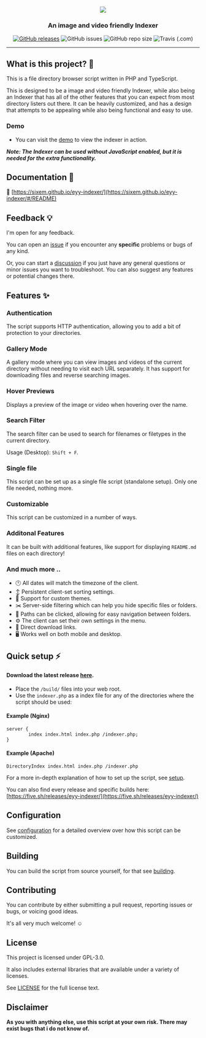<h1 align="center">
  <img src="https://raw.githubusercontent.com/sixem/eyy-indexer/master/logo.svg">
</h1>

<h3 align="center">
  <span>An image and video friendly Indexer</span><br>
</h3>

<p align="center">
<a href="https://github.com/sixem/eyy-indexer/releases"><img alt="GitHub releases" src="https://img.shields.io/github/v/release/sixem/eyy-indexer?color=2f394f&style=flat"></a> <img alt="GitHub issues" src="https://img.shields.io/github/issues/sixem/eyy-indexer?color=5a8f4e&style=flat"> <img alt="GitHub repo size" src="https://img.shields.io/github/repo-size/sixem/eyy-indexer?color=4b8b72&style=flat"> 
<img alt="Travis (.com)" src="https://img.shields.io/travis/com/sixem/eyy-indexer?style=flat">
</p>

---

## What is this project? :speech_balloon:

This is a file directory browser script written in PHP and TypeScript.

This is designed to be a image and video friendly Indexer, while also being an Indexer that has all of the other features that you can expect from most directory listers out there. It can be heavily customized, and has a design that attempts to be appealing while also being functional and easy to use.

### Demo
* You can visit the [demo](https://five.sh/demo/indexer/) to view the indexer in action.

***Note: The Indexer can be used without JavaScript enabled, but it is needed for the extra functionality.***

## Documentation :blue_book:
:link: [https://sixem.github.io/eyy-indexer/](https://sixem.github.io/eyy-indexer/#/README)

## Feedback :bulb:
I'm open for any feedback.

You can open an [issue](https://github.com/sixem/eyy-indexer/issues) if you encounter any **specific** problems or bugs of any kind.

Or, you can start a [discussion](https://github.com/sixem/eyy-indexer/discussions) if you just have any general questions or minor issues you want to troubleshoot. You can also suggest any features or potential changes there.

## Features :sparkles:

### **Authentication**
The script supports HTTP authentication, allowing you to add a bit of protection to your directories.
### **Gallery Mode**
A gallery mode where you can view images and videos of the current directory without needing to visit each URL separately. It has support for downloading files and reverse searching images.
### **Hover Previews**
Displays a preview of the image or video when hovering over the name.
### **Search Filter**
The search filter can be used to search for filenames or filetypes in the current directory.

Usage (Desktop): `Shift + F`.
### **Single file**
This script can be set up as a single file script (standalone setup). Only one file needed, nothing more.
### **Customizable**
This script can be customized in a number of ways.
### **Additonal Features**
It can be built with additional features, like support for displaying `README.md` files on each directory!
### **And much more ..**
+ :clock12: All dates will match the timezone of the client.
+ :arrow_up_down: Persistent client-set sorting settings.
+ :art: Support for custom themes.
+ :scissors: Server-side filtering which can help you hide specific files or folders.
+ :link: Paths can be clicked, allowing for easy navigation between folders.
+ :gear: The client can set their own settings in the menu.
+ :small_red_triangle_down: Direct download links.
+ :desktop_computer: Works well on both mobile and desktop.

## Quick setup :zap:

#### Download the latest release [here](https://github.com/sixem/eyy-indexer/releases).

* Place the `/build/` files into your web root.
* Use the `indexer.php` as a index file for any of the directories where the script should be used:

#### Example (Nginx)
```
server {
        index index.html index.php /indexer.php;
}
```

#### Example (Apache)
```
DirectoryIndex index.html index.php /indexer.php
```

For a more in-depth explanation of how to set up the script, see [setup](https://sixem.github.io/eyy-indexer/#/setup).

You can also find every release and specific builds here: [https://five.sh/releases/eyy-indexer/](https://five.sh/releases/eyy-indexer/)

## Configuration

See [configuration](https://sixem.github.io/eyy-indexer/#/config) for a detailed overview over how this script can be customized.

## Building

You can build the script from source yourself, for that see [building](https://sixem.github.io/eyy-indexer/#/building).

## Contributing
You can contribute by either submitting a pull request, reporting issues or bugs, or voicing good ideas.

It's all very much welcome! :relaxed:

## License
This project is licensed under GPL-3.0.

It also includes external libraries that are available under a variety of licenses.

See [LICENSE](LICENSE) for the full license text.

## Disclaimer
**As you with anything else, use this script at your own risk. There may exist bugs that i do not know of.**